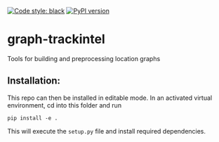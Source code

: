 [![Code style: black](https://img.shields.io/badge/code%20style-black-000000.svg)](https://github.com/psf/black)
[![PyPI version](https://badge.fury.io/py/graph-trackintel.svg)](https://badge.fury.io/py/graph-trackintel)
# graph-trackintel
Tools for building and preprocessing location graphs

## Installation:


This repo can then be installed in editable mode. In an activated virtual environment, cd into this folder and run
```
pip install -e .
```
This will execute the `setup.py` file and install required dependencies.
